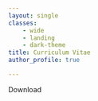 ```yaml
---
layout: single
classes:
    - wide
    - landing
    - dark-theme
title: Curriculum Vitae
author_profile: true

---
```

Download
